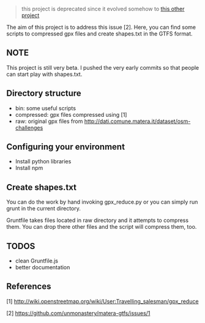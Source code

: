 > this project is deprecated since it evolved somehow to [this other project](https://github.com/mapourtransit)

The aim of this project is to address this issue [2]. Here, you can find some scripts to compressed gpx files and create shapes.txt in the GTFS format.

## NOTE

This project is still very beta. I pushed the very early commits so that people can start play with shapes.txt.

## Directory structure

* bin: some useful scripts
* compressed: gpx files compressed using [1]
* raw: original gpx files from http://dati.comune.matera.it/dataset/osm-challenges


## Configuring your environment

* Install python libraries
* Install npm


## Create shapes.txt

You can do the work by hand invoking gpx_reduce.py or you can simply run grunt in the current directory.

Gruntfile takes files located in raw directory and it attempts to compress them. You can drop there other files and the script will compress them, too.


## TODOS

* clean Gruntfile.js
* better documentation


## References

[1] http://wiki.openstreetmap.org/wiki/User:Travelling_salesman/gpx_reduce

[2] https://github.com/unmonastery/matera-gtfs/issues/1
